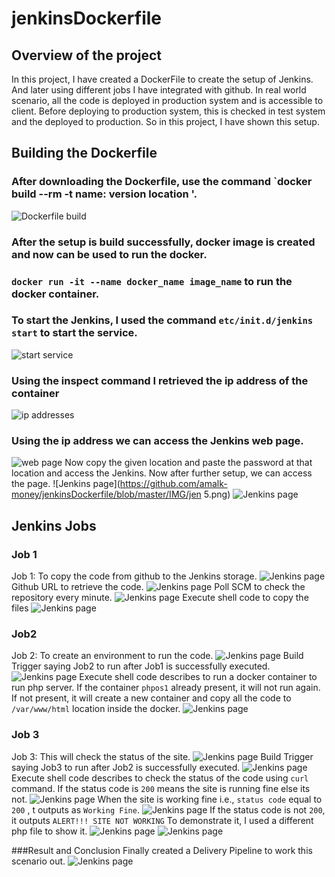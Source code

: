 # jenkinsDockerfile
## Overview of the project
In this project, I have created a DockerFile to create the setup of Jenkins. And later using different jobs I have integrated with github. In real world scenario, all the code is deployed in production system and is accessible to client. Before deploying to production system, this is checked in test system and the deployed to production.
So in this project, I have shown this setup.
## Building the Dockerfile
### After downloading the Dockerfile, use the command `docker build --rm -t name: version location '.
![Dockerfile build](https://github.com/amalk-money/jenkinsDockerfile/blob/master/IMG/jen1.png)
### After the setup is build successfully, docker image is created and now can be used to run the docker.
### `docker run -it --name docker_name image_name` to run the docker container.
### To start the Jenkins, I used the command `etc/init.d/jenkins start` to start the service.
![start service](https://github.com/amalk-money/jenkinsDockerfile/blob/master/IMG/jen2.png)
### Using the inspect command I retrieved the ip address of the container
![ip addresses](https://github.com/amalk-money/jenkinsDockerfile/blob/master/IMG/jen3.png)
### Using the ip address we can access the Jenkins web page.
![web page](https://github.com/amalk-money/jenkinsDockerfile/blob/master/IMG/jen4.png)
Now copy the given location and paste the password at that location and access the Jenkins.
Now after further setup, we can access the page.
![Jenkins page](https://github.com/amalk-money/jenkinsDockerfile/blob/master/IMG/jen 5.png)
![Jenkins page](https://github.com/amalk-money/jenkinsDockerfile/blob/master/IMG/jen6.png)
## Jenkins Jobs
### Job 1
Job 1: To copy the code from github to the Jenkins storage.
![Jenkins page](https://github.com/amalk-money/jenkinsDockerfile/blob/master/IMG/job11.png)
Github URL to retrieve the code.
![Jenkins page](https://github.com/amalk-money/jenkinsDockerfile/blob/master/IMG/job12.png)
Poll SCM to check the repository every minute.
![Jenkins page](https://github.com/amalk-money/jenkinsDockerfile/blob/master/IMG/job13.png)
Execute shell code to copy the files
![Jenkins page](https://github.com/amalk-money/jenkinsDockerfile/blob/master/IMG/job14.png)

### Job2
Job 2: To create an environment to run the code.
![Jenkins page](https://github.com/amalk-money/jenkinsDockerfile/blob/master/IMG/job21.png)
Build Trigger saying Job2 to run after Job1 is successfully executed.
![Jenkins page](https://github.com/amalk-money/jenkinsDockerfile/blob/master/IMG/job22.png)
Execute shell code describes to run a docker container to run php server.
If the container `phpos1` already present, it will not run again.
If not present, it will create a new container and copy all the code to `/var/www/html` location inside the docker.
![Jenkins page](https://github.com/amalk-money/jenkinsDockerfile/blob/master/IMG/job23.png)

### Job 3
Job 3: This will check the status of the site.
![Jenkins page](https://github.com/amalk-money/jenkinsDockerfile/blob/master/IMG/job31.png)
Build Trigger saying Job3 to run after Job2 is successfully executed.
![Jenkins page](https://github.com/amalk-money/jenkinsDockerfile/blob/master/IMG/job32.png)
Execute shell code describes to check the status of the code using `curl` command.
If the status code is `200` means the site is running fine else its not.
![Jenkins page](https://github.com/amalk-money/jenkinsDockerfile/blob/master/IMG/job33.png)
When the site is working fine i.e., `status code` equal to `200` , t outputs as `Working Fine`.
![Jenkins page](https://github.com/amalk-money/jenkinsDockerfile/blob/master/IMG/ok.png)
If the status code is not `200`, it outputs `ALERT!!! SITE NOT WORKING` 
To demonstrate it, I used a different php file to show it.
![Jenkins page](https://github.com/amalk-money/jenkinsDockerfile/blob/master/IMG/notokwhy.png)
![Jenkins page](https://github.com/amalk-money/jenkinsDockerfile/blob/master/IMG/oknot.png)

###Result and Conclusion
Finally created a Delivery Pipeline to work this scenario out.
![Jenkins page](https://github.com/amalk-money/jenkinsDockerfile/blob/master/IMG/pip.png)
